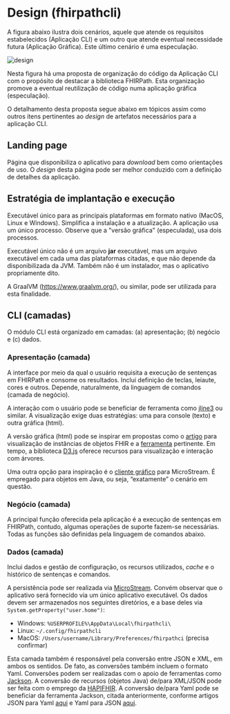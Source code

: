 # Design (fhirpathcli)

A figura abaixo ilustra dois cenários, aquele que atende os requisitos 
estabelecidos (Aplicação CLI) e um outro que atende eventual 
necessidade futura (Aplicação Gráfica). Este último cenário é uma especulação. 

![design](http://www.plantuml.com/plantuml/proxy?cache=no&src=https://raw.githubusercontent.com/kyriosdata/rnds/master/tools/fhirpathcli/UML/design.puml)

Nesta figura há uma proposta de organização do código da Aplicação CLI com o 
propósito de destacar a biblioteca FHIRPath. Esta organização promove a 
eventual reutilização de código numa aplicação gráfica (especulação). 

O detalhamento desta proposta segue abaixo em tópicos assim como outros
itens pertinentes ao _design_ de artefatos necessários para a aplicação CLI.

## Landing page
Página que disponibiliza o aplicativo para _download_ bem como orientações de uso. 
O _design_ desta página pode ser melhor conduzido com a definição de detalhes 
da aplicação. 

## Estratégia de implantação e execução
Executável único para as principais plataformas em formato nativo (MacOS, Linux e Windows). 
Simplifica a instalação e a atualização. A aplicação usa um único processo.
Observe que a "versão gráfica" (especulada), usa dois processos. 

Executável único não é um arquivo **jar** executável, mas um arquivo executável em cada uma das
plataformas citadas, e que não depende da disponibilizada da JVM. Também não é um instalador, mas o
aplicativo propriamente dito.

A GraalVM (https://www.graalvm.org/), ou similar, pode ser utilizada para esta finalidade.

## CLI (camadas)

O módulo CLI está organizado em camadas: (a) apresentação; (b) negócio e (c) dados. 

### Apresentação (camada)

A interface por meio da qual o usuário requisita a execução de sentenças em FHIRPath 
e consome os resultados. Inclui definição de teclas, leiaute, cores e outros. 
Depende, naturalmente, da linguagem de comandos (camada de negócio).

A interação com o usuário pode se beneficiar de ferramenta como 
[jline3](https://github.com/jline/jline3) ou similar. 
A visualização exige duas estratégias: uma para console (texto) e outra gráfica (html).

A versão gráfica (html) pode se inspirar em propostas como o
[artigo](https://www.ncbi.nlm.nih.gov/pmc/articles/PMC6784845/) para visualização 
de instâncias de objetos FHIR e a 
[ferramenta](http://gotdan.github.io/fhirbrowser/index.html) pertinente.
Em tempo, a biblioteca [D3.js](https://d3js.org/) oferece recursos para 
visualização e interação com árvores. 

Uma outra opção para inspiração é o 
[cliente gráfico]((https://docs.microstream.one/manual/storage/rest-interface/client-gui.html)) 
para MicroStream. É empregado para objetos em Java, ou seja, “exatamente” o cenário em questão.

### Negócio (camada)

A principal função oferecida pela aplicação é a execução de sentenças em
FHIRPath, contudo, algumas operações de suporte fazem-se necessárias. 
Todas as funções são definidas pela linguagem de comandos abaixo.

### Dados (camada)
Inclui dados e gestão de configuração, os recursos utilizados, _cache_ e o 
histórico de sentenças e comandos. 

A persistência pode ser realizada via [MicroStream](https://microstream.one/). 
Convém observar que o aplicativo será fornecido via um único aplicativo executável.
Os dados devem ser armazenados nos seguintes diretórios, e a base deles via
`System.getProperty("user.home")`:
- Windows: `%USERPROFILE%\AppData\Local\fhirpathcli\` 
- Linux: `~/.config/fhirpathcli`
- MacOS: `/Users/username/Library/Preferences/fhirpathci` (precisa confirmar)

Esta camada também é responsável pela conversão entre JSON e XML, em 
ambos os sentidos. De fato, as conversões também incluem o formato Yaml. 
Conversões podem ser realizadas com o apoio de ferramentas como 
[Jackson](https://github.com/FasterXML/jackson). A conversão de recursos 
(objetos Java) de/para XML/JSON pode ser feita com o emprego da 
[HAPIFHIR](https://hapifhir.io/). A conversão de/para Yaml pode se 
beneficiar da ferramenta Jackson, citada anteriormente, 
conforme artigos JSON para Yaml 
[aqui](https://stackoverflow.com/questions/26235350/convert-json-to-yaml-parsing-json-to-yaml) 
e Yaml para JSON 
[aqui](https://stackoverflow.com/questions/23744216/how-do-i-convert-from-yaml-to-json-in-java).
 